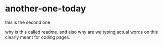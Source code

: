 # another-one-today
this is the second one
 
why is this called readme. and also why are we typing actual words on this clearly meant for coding pages. 
